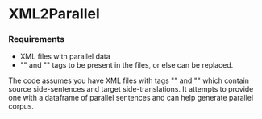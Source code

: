 # XML2Parallel

### Requirements
- XML files with parallel data
- "<source>" and "<target>" tags to be present in the files, or else can be replaced.

The code assumes you have XML files with tags "<source>" and "<target>" which contain source side-sentences and target side-translations.
It attempts to provide one with a dataframe of parallel sentences and can help generate parallel corpus.
